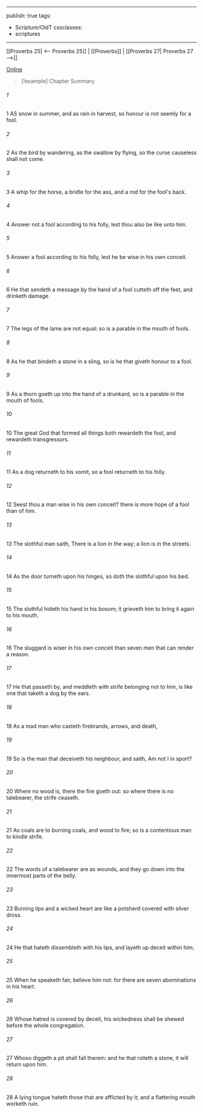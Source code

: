 

---
publish: true
tags:
  - Scripture/OldT
cssclasses:
  - scriptures
---
[[Proverbs 25| <-- Proverbs 25]] | [[Proverbs]] | [[Proverbs 27| Proverbs 27 -->]]

[Online](https://churchofjesuschrist.org/study/scriptures/ot/prov/26?lang=eng)

>[!example] Chapter Summary
>
###### 1
1 AS snow in summer, and as rain in harvest, so honour is not seemly for a fool.
###### 2
2 As the bird by wandering, as the swallow by flying, so the curse causeless shall not come.
###### 3
3 A whip for the horse, a bridle for the ass, and a rod for the fool's back.
###### 4
4 Answer not a fool according to his folly, lest thou also be like unto him.
###### 5
5 Answer a fool according to his folly, lest he be wise in his own conceit.
###### 6
6 He that sendeth a message by the hand of a fool cutteth off the feet, and drinketh damage.
###### 7
7 The legs of the lame are not equal: so is a parable in the mouth of fools.
###### 8
8 As he that bindeth a stone in a sling, so is he that giveth honour to a fool.
###### 9
9 As a thorn goeth up into the hand of a drunkard, so is a parable in the mouth of fools.
###### 10
10 The great God that formed all things both rewardeth the fool, and rewardeth transgressors.
###### 11
11 As a dog returneth to his vomit, so a fool returneth to his folly.
###### 12
12 Seest thou a man wise in his own conceit?  there is more hope of a fool than of him.
###### 13
13 The slothful man saith, There is a lion in the way; a lion is in the streets.
###### 14
14 As the door turneth upon his hinges, so doth the slothful upon his bed.
###### 15
15 The slothful hideth his hand in his bosom; it grieveth him to bring it again to his mouth.
###### 16
16 The sluggard is wiser in his own conceit than seven men that can render a reason.
###### 17
17 He that passeth by, and meddleth with strife belonging not to him, is like one that taketh a dog by the ears.
###### 18
18 As a mad man who casteth firebrands, arrows, and death,
###### 19
19 So is the man that deceiveth his neighbour, and saith, Am not I in sport?
###### 20
20 Where no wood is, there the fire goeth out: so where there is no talebearer, the strife ceaseth.
###### 21
21 As coals are to burning coals, and wood to fire; so is a contentious man to kindle strife.
###### 22
22 The words of a talebearer are as wounds, and they go down into the innermost parts of the belly.
###### 23
23 Burning lips and a wicked heart are like a potsherd covered with silver dross.
###### 24
24 He that hateth dissembleth with his lips, and layeth up deceit within him;
###### 25
25 When he speaketh fair, believe him not: for there are seven abominations in his heart.
###### 26
26 Whose hatred is covered by deceit, his wickedness shall be shewed before the whole congregation.
###### 27
27 Whoso diggeth a pit shall fall therein: and he that rolleth a stone, it will return upon him.
###### 28
28 A lying tongue hateth those that are afflicted by it; and a flattering mouth worketh ruin.



